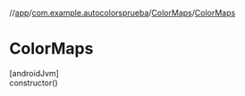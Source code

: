 //[app](../../../index.md)/[com.example.autocolorsprueba](../index.md)/[ColorMaps](index.md)/[ColorMaps](-color-maps.md)

# ColorMaps

[androidJvm]\
constructor()
